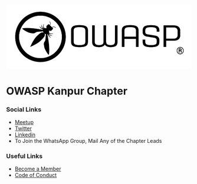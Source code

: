 <!-- ### Kanpur Information
* Provide Group Information -->

![OWASP Kanpur Chapter](logo.png)
# OWASP Kanpur Chapter

### Social Links
* [Meetup](#)
* [Twitter](#)
* [Linkedin](#)
* To Join the WhatsApp Group, Mail Any of the Chapter Leads

### Useful Links
* [Become a Member](https://www.owasp.org/index.php/Membership)
* [Code of Conduct](https://www.owasp.org/index.php/Governance/Conference_Policies)
